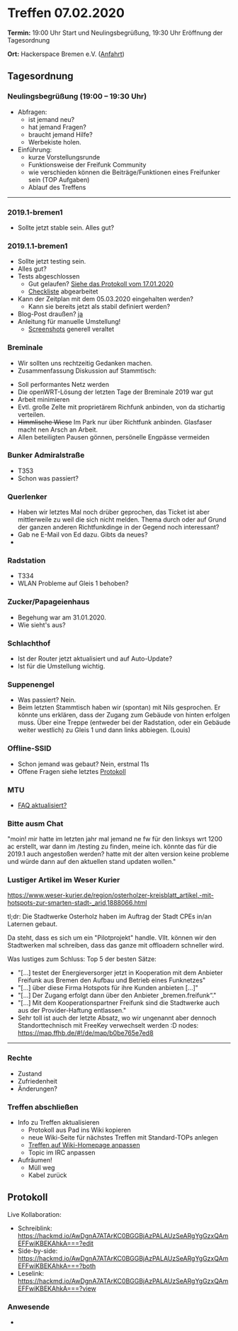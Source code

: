 # Treffen 07.02.2020

**Termin:** 19:00 Uhr Start und Neulingsbegrüßung, 19:30 Uhr Eröffnung der Tagesordnung

**Ort:** Hackerspace Bremen e.V. ([Anfahrt](https://www.hackerspace-bremen.de/anfahrt/))

## Tagesordnung
### Neulingsbegrüßung (19:00 – 19:30 Uhr)

- Abfragen:
    - ist jemand neu?
    - hat jemand Fragen?
    - braucht jemand Hilfe?
    - Werbekiste holen.
- Einführung:
    - kurze Vorstellungsrunde
    - Funktionsweise der Freifunk Community
    - wie verschieden können die Beiträge/Funktionen eines Freifunker sein (TOP Aufgaben)
    - Ablauf des Treffens

---
### 2019.1-bremen1
* Sollte jetzt stable sein. Alles gut?

### 2019.1.1-bremen1
* Sollte jetzt testing sein.
* Alles gut?
* Tests abgeschlossen
  * Gut gelaufen? [Siehe das Protokoll vom 17.01.2020](https://wiki.bremen.freifunk.net/Treffen/2020_01_17#protokoll_firmware_2019-1-1-domain-switching)
  * [Checkliste](https://github.com/FreifunkBremen/gluon-site-ffhb/issues/36) abgearbeitet
* Kann der Zeitplan mit dem 05.03.2020 eingehalten werden?
  * Kann sie bereits jetzt als stabil definiert werden?
* Blog-Post draußen? [ja](https://bremen.freifunk.net/blog/2020/01/23/wechsel-von-ibss-zu-11s.html)
* Anleitung für manuelle Umstellung!
  * [Screenshots](https://bremen.freifunk.net/anleitungen.html) generell veraltet

### Breminale
* Wir sollten uns rechtzeitig Gedanken machen.
* Zusammenfassung Diskussion auf Stammtisch:
 - Soll performantes Netz werden
 - Die openWRT-Lösung der letzten Tage der Breminale 2019 war gut
 - Arbeit minimieren
 - Evtl. große Zelte mit proprietärem Richfunk anbinden, von da stichartig verteilen.
 - ~~Himmlische Wiese~~ Im Park nur über Richtfunk anbinden. Glasfaser macht nen Arsch an Arbeit.
 - Allen beteiligten Pausen gönnen, persönelle Engpässe vermeiden

### Bunker Admiralstraße
* T353
* Schon was passiert?

### Querlenker
* Haben wir letztes Mal noch drüber geprochen, das Ticket ist aber mittlerweile zu weil die sich nicht melden. Thema durch oder auf Grund der ganzen anderen Richtfunkdinge in der Gegend noch interessant?
* Gab ne E-Mail von Ed dazu. Gibts da neues?
* 
### Radstation
* T334
* WLAN Probleme auf Gleis 1 behoben?

### Zucker/Papageienhaus
* Begehung war am 31.01.2020.
* Wie sieht's aus?

### Schlachthof
* Ist der Router jetzt aktualisiert und auf Auto-Update?
* Ist für die Umstellung wichtig.

### Suppenengel
* Was passiert? Nein.
* Beim letzten Stammtisch haben wir (spontan) mit Nils gesprochen. Er könnte uns erklären, dass der Zugang zum Gebäude von hinten erfolgen muss. Über eine Treppe (entweder bei der Radstation, oder ein Gebäude weiter westlich) zu Gleis 1 und dann links abbiegen. (Louis)

### Offline-SSID
* Schon jemand was gebaut? Nein, erstmal 11s
* Offene Fragen siehe letztes [Protokoll](https://wiki.bremen.freifunk.net/Treffen/2020_01_17#protokoll_offline-ssid)

### MTU
* [FAQ aktualisiert?](https://github.com/FreifunkBremen/bremen.freifunk.net/pull/120/)

### Bitte ausm Chat
"moin! mir hatte im letzten jahr mal jemand ne fw für den linksys wrt 1200 ac erstellt, war dann im /testing zu finden, meine ich. könnte das für die 2019.1 auch angestoßen werden? hatte mit der alten version keine probleme und würde dann auf den aktuellen stand updaten wollen."

### Lustiger Artikel im Weser Kurier
https://www.weser-kurier.de/region/osterholzer-kreisblatt_artikel,-mit-hotspots-zur-smarten-stadt-_arid,1888066.html

tl;dr:
Die Stadtwerke Osterholz haben im Auftrag der Stadt CPEs in/an Laternen gebaut.

Da steht, dass es sich um ein "Pilotprojekt" handle. Vllt. können wir den Stadtwerken mal schreiben, dass das ganze mit offloadern schneller wird.

Was lustiges zum Schluss:
Top 5 der besten Sätze:
- "[...] testet der Energieversorger jetzt in Kooperation mit dem Anbieter Freifunk aus Bremen den Aufbau und Betrieb eines Funknetzes"
- "[...] über diese Firma Hotspots für ihre Kunden anbieten [...]"
- "[...] Der Zugang erfolgt dann über den Anbieter „bremen.freifunk“."
- "[...] Mit dem Kooperationspartner Freifunk sind die Stadtwerke auch aus der Provider-Haftung entlassen."
- Sehr toll ist auch der letzte Absatz, wo wir ungenannt aber dennoch Standorttechnisch mit FreeKey verwechselt werden :D
nodes: https://map.ffhb.de/#!/de/map/b0be765e7ed8

---
### Rechte

- Zustand
- Zufriedenheit
- Änderungen?

### Treffen abschließen

- Info zu Treffen aktualisieren
  - Protokoll aus Pad ins Wiki kopieren
  - neue Wiki-Seite für nächstes Treffen mit Standard-TOPs anlegen
  - [Treffen auf Wiki-Homepage anpassen](https://wiki.bremen.freifunk.net/Home)
  - Topic im IRC anpassen
- Aufräumen!
  - Müll weg
  - Kabel zurück

## Protokoll

Live Kollaboration:

* Schreiblink: https://hackmd.io/AwDgnA7ATArKC0BGGBjAzPALAUzSeARgYgGzxQAmEFFwiKBEKAhkA===?edit
* Side-by-side: https://hackmd.io/AwDgnA7ATArKC0BGGBjAzPALAUzSeARgYgGzxQAmEFFwiKBEKAhkA===?both
* Leselink: https://hackmd.io/AwDgnA7ATArKC0BGGBjAzPALAUzSeARgYgGzxQAmEFFwiKBEKAhkA===?view

### Anwesende
* 